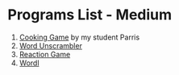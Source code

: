 # Programs List - Medium
1. [Cooking Game](https://replit.com/@waqasp/Cooking-Game#main.py) by my student Parris
2. [Word Unscrambler](https://replit.com/@waqasp/Word-Unscrambler)
3. [Reaction Game](https://replit.com/@waqasp/Reaction-Game#main.py)
4. [Wordl](https://replit.com/@waqasp/wordle#main.py)
